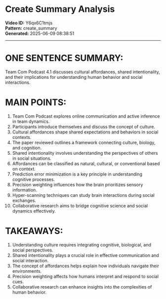 # Create Summary Analysis

**Video ID:** Y6qx6C1tmjs  
**Pattern:** create_summary  
**Generated:** 2025-06-09 08:38:51  

---

# ONE SENTENCE SUMMARY:
Team Com Podcast 4.1 discusses cultural affordances, shared intentionality, and their implications for understanding human behavior and social interactions.

# MAIN POINTS:
1. Team Com Podcast explores online communication and active inference in team dynamics.
2. Participants introduce themselves and discuss the concept of culture.
3. Cultural affordances shape shared expectations and behaviors in social contexts.
4. The paper reviewed outlines a framework connecting culture, biology, and cognition.
5. Shared intentionality involves understanding the perspectives of others in social situations.
6. Affordances can be classified as natural, cultural, or conventional based on context.
7. Prediction error minimization is a key principle in understanding cognitive processes.
8. Precision weighting influences how the brain prioritizes sensory information.
9. Hyper-scanning techniques can study brain interactions during social exchanges.
10. Collaborative research aims to bridge cognitive science and social dynamics effectively.

# TAKEAWAYS:
1. Understanding culture requires integrating cognitive, biological, and social perspectives.
2. Shared intentionality plays a crucial role in effective communication and social interaction.
3. The concept of affordances helps explain how individuals navigate their environments.
4. Precision weighting affects how humans interpret and respond to social cues.
5. Collaborative research can enhance insights into the complexities of human behavior.